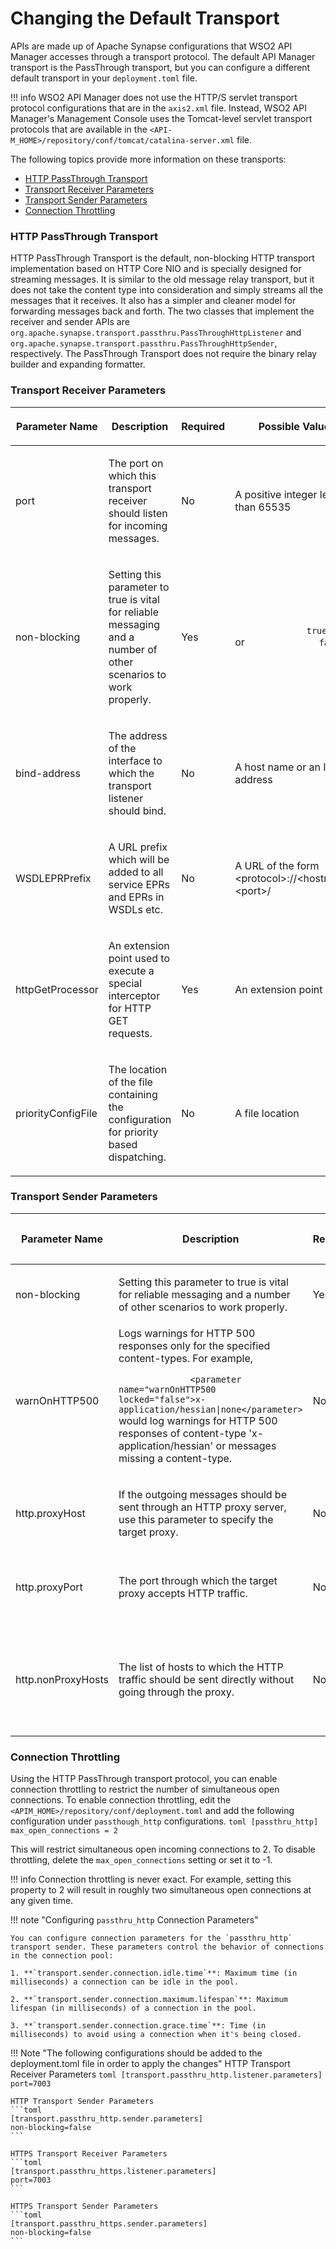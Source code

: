 # Changing the Default Transport

APIs are made up of Apache Synapse configurations that WSO2 API Manager accesses through a transport protocol. The default API Manager transport is the PassThrough transport, but you can configure a different default transport in your `deployment.toml` file.

!!! info
    WSO2 API Manager does not use the HTTP/S servlet transport protocol configurations that are in the `axis2.xml` file. Instead, WSO2 API Manager's Management Console uses the Tomcat-level servlet transport protocols that are available in the `<API-M_HOME>/repository/conf/tomcat/catalina-server.xml` file.


The following topics provide more information on these transports:

-   [HTTP PassThrough Transport](#http-passthrough-transport)
-   [Transport Receiver Parameters](#transport-receiver-parameters)
-   [Transport Sender Parameters](#transport-sender-parameters)
-   [Connection Throttling](#connection-throttling)

### HTTP PassThrough Transport

HTTP PassThrough Transport is the default, non-blocking HTTP transport implementation based on HTTP Core NIO and is specially designed for streaming messages. It is similar to the old message relay transport, but it does not take the content type into consideration and simply streams all the messages that it receives. It also has a simpler and cleaner model for forwarding messages back and forth. The two classes that implement the receiver and sender APIs are `org.apache.synapse.transport.passthru.PassThroughHttpListener` and `org.apache.synapse.transport.passthru.PassThroughHttpSender`, respectively. The PassThrough Transport does not require the binary relay builder and expanding formatter.

### Transport Receiver Parameters

<table>
<colgroup>
<col width="15%" />
<col width="35%" />
<col width="10%" />
<col width="20%" />
<col width="20%" />
</colgroup>
<thead>
<tr class="header">
<th><p>Parameter Name</p></th>
<th><p>Description</p></th>
<th><p>Required</p></th>
<th><p>Possible Values</p></th>
<th><p>Default Value</p></th>
</tr>
</thead>
<tbody>
<tr class="odd">
<td><p>port</p></td>
<td><p>The port on which this transport receiver should listen for incoming messages.</p></td>
<td><p>No</p></td>
<td><p>A positive integer less than 65535</p></td>
<td><p>8280</p></td>
</tr>
<tr class="even">
<td><p>non-blocking</p></td>
<td><p>Setting this parameter to true is vital for reliable messaging and a number of other scenarios to work properly.</p></td>
<td><p>Yes</p></td>
<td><p><code>              true             </code> or <code>              false             </code> <em><br />
</em></p></td>
<td><p><code>              true             </code></p></td>
</tr>
<tr class="odd">
<td><p>bind-address</p></td>
<td><p>The address of the interface to which the transport listener should bind.</p></td>
<td><p>No</p></td>
<td><p>A host name or an IP address</p></td>
<td><p>127.0.0.1</p></td>
</tr>
<tr class="even">
<td><p>WSDLEPRPrefix</p></td>
<td><p>A URL prefix which will be added to all service EPRs and EPRs in WSDLs etc.</p></td>
<td><p>No</p></td>
<td><p>A URL of the form &lt;protocol&gt;://&lt;hostname&gt;:&lt;port&gt;/</p></td>
<td><p></p></td>
</tr>
<tr class="odd">
<td><p>httpGetProcessor</p></td>
<td><p>An extension point used to execute a special interceptor for HTTP GET requests.</p></td>
<td><p>Yes</p></td>
<td><p>An extension point</p></td>
<td><p><code>              org.wso2.carbon.mediation.transport.handlers                            .PassThroughNHttpGetProcessor             </code></p></td>
</tr>
<tr class="even">
<td><p>priorityConfigFile</p></td>
<td><p>The location of the file containing the configuration for priority based dispatching.</p></td>
<td><p>No</p></td>
<td><p>A file location</p></td>
<td></td>
</tr>
</tbody>
</table>

### Transport Sender Parameters

<table>
<colgroup>
<col width="15%" />
<col width="35%" />
<col width="10%" />
<col width="20%" />
<col width="20%" />
</colgroup>
<thead>
<tr class="header">
<th><p>Parameter Name</p></th>
<th><p>Description</p></th>
<th><p>Required</p></th>
<th><p>Possible Values</p></th>
<th><p>Default Value</p></th>
</tr>
</thead>
<tbody>
<tr class="odd">
<td><p>non-blocking</p></td>
<td><p>Setting this parameter to true is vital for reliable messaging and a number of other scenarios to work properly.</p></td>
<td>Yes</td>
<td><code>             true            </code> or <code>             false            </code></td>
<td><code>             true            </code></td>
</tr>
<tr class="even">
<td>warnOnHTTP500</td>
<td>Logs warnings for HTTP 500 responses only for the specified content-types. For example,
<p><code>              &lt;parameter name=&quot;warnOnHTTP500 locked=&quot;false&quot;&gt;x-application/hessian|none&lt;/parameter&gt;             </code> would log warnings for HTTP 500 responses of content-type 'x-application/hessian' or messages missing a content-type.</p></td>
<td>No</td>
<td>A list of content types separated by &quot;|&quot;</td>
<td></td>
</tr>
<tr class="odd">
<td><p>http.proxyHost</p></td>
<td><p>If the outgoing messages should be sent through an HTTP proxy server, use this parameter to specify the target proxy.</p></td>
<td><p>No</p></td>
<td><p>A host name or an IP address</p></td>
<td><p></p></td>
</tr>
<tr class="even">
<td><p>http.proxyPort</p></td>
<td><p>The port through which the target proxy accepts HTTP traffic.</p></td>
<td><p>No</p></td>
<td><p>A positive integer less than 65535</p></td>
<td><p></p></td>
</tr>
<tr class="odd">
<td><p>http.nonProxyHosts</p></td>
<td><p>The list of hosts to which the HTTP traffic should be sent directly without going through the proxy.</p></td>
<td><p>No</p></td>
<td><p>A list of host names or IP addresses separated by '|'</p></td>
<td><p></p></td>
</tr>
</tbody>
</table>

### Connection Throttling

Using the HTTP PassThrough transport protocol, you can enable connection throttling to restrict the number of simultaneous open connections. To enable connection throttling, edit the `<APIM_HOME>/repository/conf/deployment.toml` and add the following configuration under `passthough_http` configurations.
    ``` toml
        [passthru_http]
        max_open_connections = 2
    ```


This will restrict simultaneous open incoming connections to 2. To disable throttling, delete the `max_open_connections` setting or set it to -1.

!!! info
    Connection throttling is never exact. For example, setting this property to 2 will result in roughly two simultaneous open connections at any given time.

!!! note "Configuring `passthru_http` Connection Parameters"

    You can configure connection parameters for the `passthru_http` transport sender. These parameters control the behavior of connections in the connection pool:

    1. **`transport.sender.connection.idle.time`**: Maximum time (in milliseconds) a connection can be idle in the pool.

    2. **`transport.sender.connection.maximum.lifespan`**: Maximum lifespan (in milliseconds) of a connection in the pool.

    3. **`transport.sender.connection.grace.time`**: Time (in milliseconds) to avoid using a connection when it's being closed.

!!! Note "The following configurations should be added to the deployment.toml file in order to apply the changes"
    HTTP Transport Receiver Parameters
    ```toml
    [transport.passthru_http.listener.parameters]
    port=7003
    ```
    
    HTTP Transport Sender Parameters
    ```toml
    [transport.passthru_http.sender.parameters]
    non-blocking=false
    ```
    
    HTTPS Transport Receiver Parameters
    ```toml
    [transport.passthru_https.listener.parameters]
    port=7003
    ```

    HTTPS Transport Sender Parameters
    ```toml
    [transport.passthru_https.sender.parameters]
    non-blocking=false
    ```


